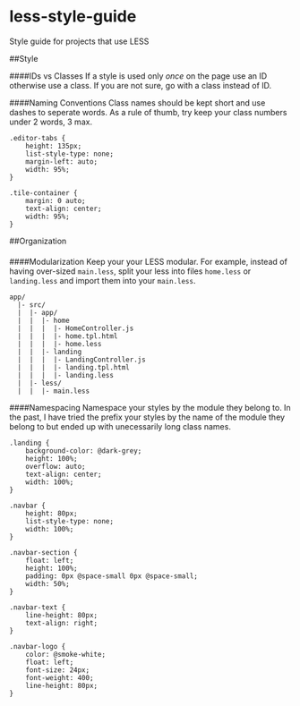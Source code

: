 less-style-guide
================

Style guide for projects that use LESS

##Style

####IDs vs Classes
If a style is used only *once* on the page use an ID otherwise use a class. If you are not sure, go with a class instead of ID. 

####Naming Conventions
Class names should be kept short and use dashes to seperate words. As a rule of thumb, try keep your class numbers under 2 words, 3 max. 

```
.editor-tabs {
	height: 135px;
	list-style-type: none;
	margin-left: auto;
	width: 95%;
}

.tile-container {
	margin: 0 auto;
	text-align: center;
	width: 95%;
}
```

##Organization

####

####Modularization
Keep your your LESS modular. For example, instead of having over-sized `main.less`, split your less into files `home.less` or `landing.less` and import them into your `main.less`. 

```
app/
  |- src/
  |  |- app/
  |  |  |- home
  |  |  |  |- HomeController.js
  |  |  |  |- home.tpl.html  
  |  |  |  |- home.less
  |  |  |- landing
  |  |  |  |- LandingController.js
  |  |  |  |- landing.tpl.html  
  |  |  |  |- landing.less
  |  |- less/
  |  |  |- main.less
```

####Namespacing
Namespace your styles by the module they belong to. In the past, I have tried the prefix your styles by the name of the module they belong to but ended up with unecessarily long class names. 

```
.landing {
	background-color: @dark-grey;
	height: 100%;
	overflow: auto;
	text-align: center;
	width: 100%;
}

.navbar {
	height: 80px;
	list-style-type: none;
	width: 100%;
}

.navbar-section {
	float: left;
	height: 100%;
	padding: 0px @space-small 0px @space-small;
	width: 50%;
}

.navbar-text {
	line-height: 80px;
	text-align: right;
}

.navbar-logo {
	color: @smoke-white;
	float: left;
	font-size: 24px;
	font-weight: 400;
	line-height: 80px;
}
```


